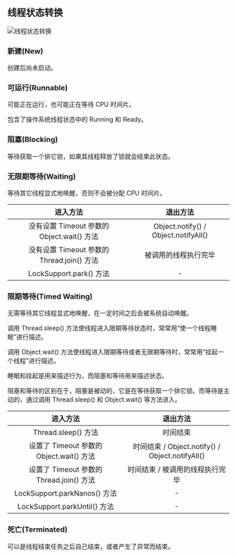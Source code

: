 ## 线程状态转换

![线程状态转换](https://gitee.com/giteedx/img/raw/master/images/线程状态转换.png)

### 新建(New)

创建后尚未启动。

### 可运行(Runnable)

可能正在运行，也可能正在等待 CPU 时间片。

包含了操作系统线程状态中的 Running 和 Ready。

### 阻塞(Blocking)

等待获取一个排它锁，如果其线程释放了锁就会结束此状态。

### 无限期等待(Waiting)

等待其它线程显式地唤醒，否则不会被分配 CPU 时间片。

|                  进入方法                  |               退出方法               |
| :----------------------------------------: | :----------------------------------: |
| 没有设置 Timeout 参数的 Object.wait() 方法 | Object.notify() / Object.notifyAll() |
| 没有设置 Timeout 参数的 Thread.join() 方法 |         被调用的线程执行完毕         |
|          LockSupport.park() 方法           |                  -                   |

### 限期等待(Timed Waiting)

无需等待其它线程显式地唤醒，在一定时间之后会被系统自动唤醒。

调用 Thread.sleep() 方法使线程进入限期等待状态时，常常用“使一个线程睡眠”进行描述。

调用 Object.wait() 方法使线程进入限期等待或者无限期等待时，常常用“挂起一个线程”进行描述。

睡眠和挂起是用来描述行为，而阻塞和等待用来描述状态。

阻塞和等待的区别在于，阻塞是被动的，它是在等待获取一个排它锁。而等待是主动的，通过调用 Thread.sleep() 和 Object.wait() 等方法进入。

|                 进入方法                 |                    退出方法                     |
| :--------------------------------------: | :---------------------------------------------: |
|           Thread.sleep() 方法            |                    时间结束                     |
| 设置了 Timeout 参数的 Object.wait() 方法 | 时间结束 / Object.notify() / Object.notifyAll() |
| 设置了 Timeout 参数的 Thread.join() 方法 |         时间结束 / 被调用的线程执行完毕         |
|       LockSupport.parkNanos() 方法       |                       \-                        |
|       LockSupport.parkUntil() 方法       |                       \-                        |

### 死亡(Terminated)

可以是线程结束任务之后自己结束，或者产生了异常而结束。
